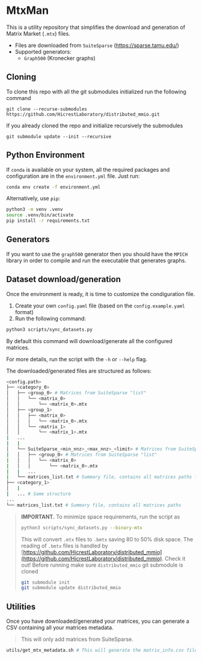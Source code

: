 # MtxMan

This is a utility repository that simplifies the download and generation of Matrix Market (`.mtx`) files.

* Files are downloaded from `SuiteSparse` (https://sparse.tamu.edu/)
* Supported generators:
    * `Graph500` (Kronecker graphs)

## Cloning

To clone this repo with all the git submodules initialized run the following command

```
git clone --recurse-submodules https://github.com/HicrestLaboratory/distributed_mmio.git
```

If you already cloned the repo and initialize recursively the submodules

```
git submodule update --init --recursive
```

## Python Environment

If `conda` is available on your system, all the required packages and configuration are in the `environment.yml` file. Just run:

```bash
conda env create -f environment.yml
```

Alternatively, use `pip`:

```bash
python3 -m venv .venv
source .venv/bin/activate
pip install -r requirements.txt
```

## Generators

If you want to use the `graph500` generator then you should have the `MPICH` library in order to compile and run the executable that generates graphs.

## Dataset download/generation

Once the environment is ready, it is time to customize the condiguration file.

1) Create your own `config.yaml` file (based on the `config.example.yaml` format)
2) Run the following command:

```bash
python3 scripts/sync_datasets.py
```

By default this command will download/generate all the configured matrices.

For more details, run the script with the `-h` or `--help` flag.

The downloaded/generated files are structured as follows:

```bash
<config.path>
├── <category_0>
│   ├── <group_0> # Matrices from SuiteSparse "list"
│   │   └── <matrix_0>
│   │       └── <matrix_0>.mtx
│   ├── <group_1>
│   │   ├── <matrix_0>
│   │   │   └── <matrix_0>.mtx
│   │   └── <matrix_1>
│   │       └── <matrix_1>.mtx
|   ...
|   |
│   └── SuiteSparse_<min_nnz>_<max_nnz>_<limit> # Matrices from SuiteSparse "range"
|   │   ├── <group_0> # Matrices from SuiteSparse "list"
|   │   │   └── <matrix_0>
|   │   │       └── <matrix_0>.mtx
|   |   ...
|   └── matrices_list.txt # Summary file, contains all matrices paths for <category_0>
├── <category_1>
│   |
|   ... # Same structure
...
└── matrices_list.txt # Summary file, contains all matrices paths
```

> **IMPORTANT.** To minimize space requirements, run the script as
> ```bash
> python3 scripts/sync_datasets.py --binary-mtx
> ```
> This will convert `.mtx` files to `.bmtx` saving 80 to 50% disk space. The reading of `.bmtx` files is handled by [https://github.com/HicrestLaboratory/distributed_mmio](https://github.com/HicrestLaboratory/distributed_mmio). Check it out!
> Before running make sure `distributed_mmio` git submodule is cloned
> ```bash
> git submodule init
> git submodule update distributed_mmio
> ```


## Utilities 

Once you have downloaded/generated your matrices, you can generate a CSV containing all your matrices metadata.

> This will only add matrices from SuiteSparse.

```bash
utils/get_mtx_metadata.sh # This will generate the matrix_info.csv file
```